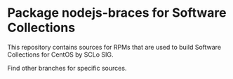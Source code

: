 # Package nodejs-braces for Software Collections

This repository contains sources for RPMs that are used
to build Software Collections for CentOS by SCLo SIG.

Find other branches for specific sources.
